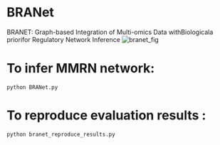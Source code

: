# BRANet
BRANET: Graph-based Integration of Multi-omics Data withBiologicala priorifor Regulatory Network Inference
![branet_fig](https://user-images.githubusercontent.com/47250394/134873225-e5929367-bdb2-409f-831a-7c095cccb845.png)

# To infer MMRN network:
```
python BRANet.py

```

# To reproduce evaluation results :

```
python branet_reproduce_results.py
```
